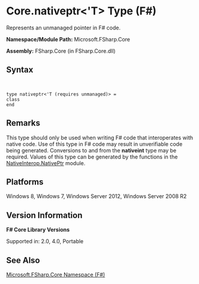 # Core.nativeptr<'T> Type (F#)

Represents an unmanaged pointer in F# code.

**Namespace/Module Path:** Microsoft.FSharp.Core

**Assembly:** FSharp.Core (in FSharp.Core.dll)


## Syntax


```


type nativeptr<'T (requires unmanaged)> =
class
end

```



## Remarks
This type should only be used when writing F# code that interoperates with native code. Use of this type in F# code may result in unverifiable code being generated. Conversions to and from the **nativeint** type may be required. Values of this type can be generated by the functions in the [NativeInterop.NativePtr](http://msdn.microsoft.com/en-us/library/8d26f532-a190-4139-9722-c44f920c5e11) module.


## Platforms
Windows 8, Windows 7, Windows Server 2012, Windows Server 2008 R2


## Version Information
**F# Core Library Versions**

Supported in: 2.0, 4.0, Portable




## See Also
[Microsoft.FSharp.Core Namespace &#40;F&#35;&#41;](Microsoft.FSharp.Core-Namespace-%28FSharp%29.md)

